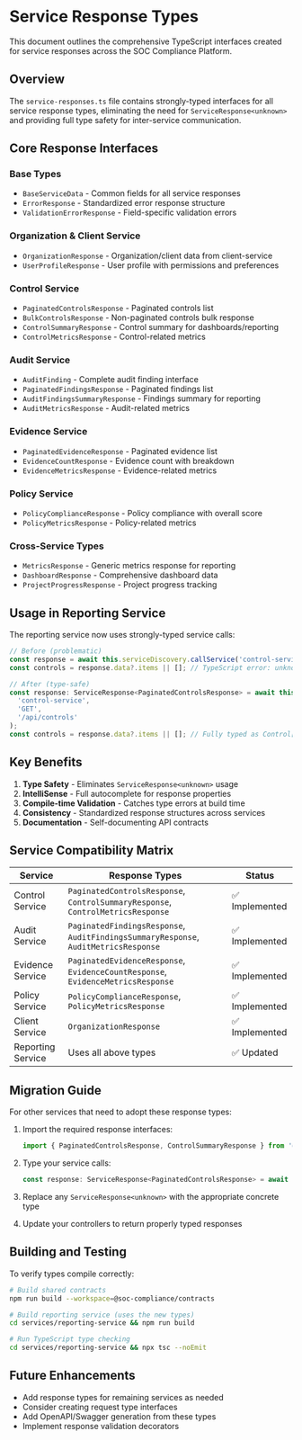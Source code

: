 # Service Response Types

This document outlines the comprehensive TypeScript interfaces created for service responses across the SOC Compliance Platform.

## Overview

The `service-responses.ts` file contains strongly-typed interfaces for all service response types, eliminating the need for `ServiceResponse<unknown>` and providing full type safety for inter-service communication.

## Core Response Interfaces

### Base Types
- `BaseServiceData` - Common fields for all service responses
- `ErrorResponse` - Standardized error response structure
- `ValidationErrorResponse` - Field-specific validation errors

### Organization & Client Service
- `OrganizationResponse` - Organization/client data from client-service
- `UserProfileResponse` - User profile with permissions and preferences

### Control Service
- `PaginatedControlsResponse` - Paginated controls list
- `BulkControlsResponse` - Non-paginated controls bulk response
- `ControlSummaryResponse` - Control summary for dashboards/reporting
- `ControlMetricsResponse` - Control-related metrics

### Audit Service
- `AuditFinding` - Complete audit finding interface
- `PaginatedFindingsResponse` - Paginated findings list
- `AuditFindingsSummaryResponse` - Findings summary for reporting
- `AuditMetricsResponse` - Audit-related metrics

### Evidence Service
- `PaginatedEvidenceResponse` - Paginated evidence list
- `EvidenceCountResponse` - Evidence count with breakdown
- `EvidenceMetricsResponse` - Evidence-related metrics

### Policy Service
- `PolicyComplianceResponse` - Policy compliance with overall score
- `PolicyMetricsResponse` - Policy-related metrics

### Cross-Service Types
- `MetricsResponse` - Generic metrics response for reporting
- `DashboardResponse` - Comprehensive dashboard data
- `ProjectProgressResponse` - Project progress tracking

## Usage in Reporting Service

The reporting service now uses strongly-typed service calls:

```typescript
// Before (problematic)
const response = await this.serviceDiscovery.callService('control-service', 'GET', '/api/controls');
const controls = response.data?.items || []; // TypeScript error: unknown type

// After (type-safe)
const response: ServiceResponse<PaginatedControlsResponse> = await this.serviceDiscovery.callService(
  'control-service', 
  'GET', 
  '/api/controls'
);
const controls = response.data?.items || []; // Fully typed as Control[]
```

## Key Benefits

1. **Type Safety** - Eliminates `ServiceResponse<unknown>` usage
2. **IntelliSense** - Full autocomplete for response properties
3. **Compile-time Validation** - Catches type errors at build time
4. **Consistency** - Standardized response structures across services
5. **Documentation** - Self-documenting API contracts

## Service Compatibility Matrix

| Service | Response Types | Status |
|---------|---------------|--------|
| Control Service | `PaginatedControlsResponse`, `ControlSummaryResponse`, `ControlMetricsResponse` | ✅ Implemented |
| Audit Service | `PaginatedFindingsResponse`, `AuditFindingsSummaryResponse`, `AuditMetricsResponse` | ✅ Implemented |
| Evidence Service | `PaginatedEvidenceResponse`, `EvidenceCountResponse`, `EvidenceMetricsResponse` | ✅ Implemented |
| Policy Service | `PolicyComplianceResponse`, `PolicyMetricsResponse` | ✅ Implemented |
| Client Service | `OrganizationResponse` | ✅ Implemented |
| Reporting Service | Uses all above types | ✅ Updated |

## Migration Guide

For other services that need to adopt these response types:

1. Import the required response interfaces:
   ```typescript
   import { PaginatedControlsResponse, ControlSummaryResponse } from '@soc-compliance/contracts';
   ```

2. Type your service calls:
   ```typescript
   const response: ServiceResponse<PaginatedControlsResponse> = await this.serviceDiscovery.callService(...);
   ```

3. Replace any `ServiceResponse<unknown>` with the appropriate concrete type

4. Update your controllers to return properly typed responses

## Building and Testing

To verify types compile correctly:

```bash
# Build shared contracts
npm run build --workspace=@soc-compliance/contracts

# Build reporting service (uses the new types)
cd services/reporting-service && npm run build

# Run TypeScript type checking
cd services/reporting-service && npx tsc --noEmit
```

## Future Enhancements

- Add response types for remaining services as needed
- Consider creating request type interfaces
- Add OpenAPI/Swagger generation from these types
- Implement response validation decorators